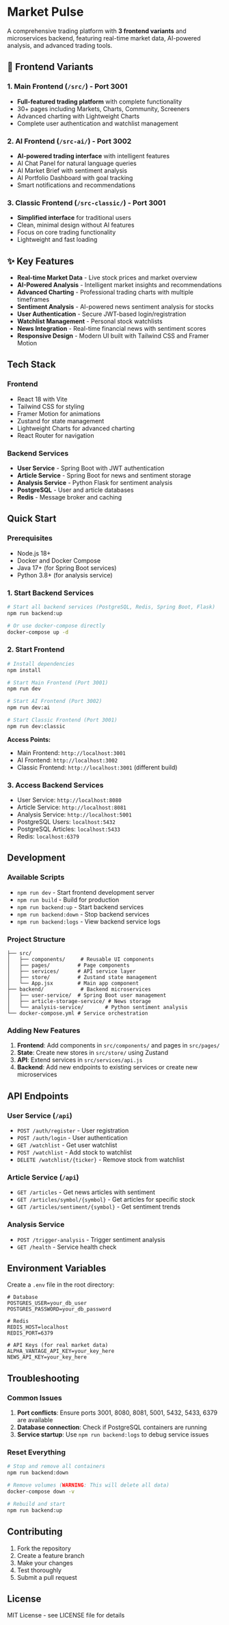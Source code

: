 # Market Pulse

A comprehensive trading platform with **3 frontend variants** and microservices backend, featuring real-time market data, AI-powered analysis, and advanced trading tools.

## 🚀 Frontend Variants

### 1. **Main Frontend** (`/src/`) - Port 3001
- **Full-featured trading platform** with complete functionality
- 30+ pages including Markets, Charts, Community, Screeners
- Advanced charting with Lightweight Charts
- Complete user authentication and watchlist management

### 2. **AI Frontend** (`/src-ai/`) - Port 3002  
- **AI-powered trading interface** with intelligent features
- AI Chat Panel for natural language queries
- AI Market Brief with sentiment analysis
- AI Portfolio Dashboard with goal tracking
- Smart notifications and recommendations

### 3. **Classic Frontend** (`/src-classic/`) - Port 3001
- **Simplified interface** for traditional users
- Clean, minimal design without AI features
- Focus on core trading functionality
- Lightweight and fast loading

## ✨ Key Features

- **Real-time Market Data** - Live stock prices and market overview
- **AI-Powered Analysis** - Intelligent market insights and recommendations  
- **Advanced Charting** - Professional trading charts with multiple timeframes
- **Sentiment Analysis** - AI-powered news sentiment analysis for stocks
- **User Authentication** - Secure JWT-based login/registration
- **Watchlist Management** - Personal stock watchlists
- **News Integration** - Real-time financial news with sentiment scores
- **Responsive Design** - Modern UI built with Tailwind CSS and Framer Motion

## Tech Stack

### Frontend
- React 18 with Vite
- Tailwind CSS for styling
- Framer Motion for animations
- Zustand for state management
- Lightweight Charts for advanced charting
- React Router for navigation

### Backend Services
- **User Service** - Spring Boot with JWT authentication
- **Article Service** - Spring Boot for news and sentiment storage
- **Analysis Service** - Python Flask for sentiment analysis
- **PostgreSQL** - User and article databases
- **Redis** - Message broker and caching

## Quick Start

### Prerequisites
- Node.js 18+
- Docker and Docker Compose
- Java 17+ (for Spring Boot services)
- Python 3.8+ (for analysis service)

### 1. Start Backend Services
```bash
# Start all backend services (PostgreSQL, Redis, Spring Boot, Flask)
npm run backend:up

# Or use docker-compose directly
docker-compose up -d
```

### 2. Start Frontend
```bash
# Install dependencies
npm install

# Start Main Frontend (Port 3001)
npm run dev

# Start AI Frontend (Port 3002) 
npm run dev:ai

# Start Classic Frontend (Port 3001)
npm run dev:classic
```

**Access Points:**
- Main Frontend: `http://localhost:3001`
- AI Frontend: `http://localhost:3002`  
- Classic Frontend: `http://localhost:3001` (different build)

### 3. Access Backend Services
- User Service: `http://localhost:8080`
- Article Service: `http://localhost:8081`
- Analysis Service: `http://localhost:5001`
- PostgreSQL Users: `localhost:5432`
- PostgreSQL Articles: `localhost:5433`
- Redis: `localhost:6379`

## Development

### Available Scripts
- `npm run dev` - Start frontend development server
- `npm run build` - Build for production
- `npm run backend:up` - Start backend services
- `npm run backend:down` - Stop backend services
- `npm run backend:logs` - View backend service logs

### Project Structure
```
├── src/
│   ├── components/     # Reusable UI components
│   ├── pages/         # Page components
│   ├── services/      # API service layer
│   ├── store/         # Zustand state management
│   └── App.jsx        # Main app component
├── backend/            # Backend microservices
│   ├── user-service/  # Spring Boot user management
│   ├── article-storage-service/ # News storage
│   └── analysis-service/       # Python sentiment analysis
└── docker-compose.yml # Service orchestration
```

### Adding New Features
1. **Frontend**: Add components in `src/components/` and pages in `src/pages/`
2. **State**: Create new stores in `src/store/` using Zustand
3. **API**: Extend services in `src/services/api.js`
4. **Backend**: Add new endpoints to existing services or create new microservices

## API Endpoints

### User Service (`/api`)
- `POST /auth/register` - User registration
- `POST /auth/login` - User authentication
- `GET /watchlist` - Get user watchlist
- `POST /watchlist` - Add stock to watchlist
- `DELETE /watchlist/{ticker}` - Remove stock from watchlist

### Article Service (`/api`)
- `GET /articles` - Get news articles with sentiment
- `GET /articles/symbol/{symbol}` - Get articles for specific stock
- `GET /articles/sentiment/{symbol}` - Get sentiment trends

### Analysis Service
- `POST /trigger-analysis` - Trigger sentiment analysis
- `GET /health` - Service health check

## Environment Variables

Create a `.env` file in the root directory:

```env
# Database
POSTGRES_USER=your_db_user
POSTGRES_PASSWORD=your_db_password

# Redis
REDIS_HOST=localhost
REDIS_PORT=6379

# API Keys (for real market data)
ALPHA_VANTAGE_API_KEY=your_key_here
NEWS_API_KEY=your_key_here
```

## Troubleshooting

### Common Issues
1. **Port conflicts**: Ensure ports 3001, 8080, 8081, 5001, 5432, 5433, 6379 are available
2. **Database connection**: Check if PostgreSQL containers are running
3. **Service startup**: Use `npm run backend:logs` to debug service issues

### Reset Everything
```bash
# Stop and remove all containers
npm run backend:down

# Remove volumes (WARNING: This will delete all data)
docker-compose down -v

# Rebuild and start
npm run backend:up
```

## Contributing

1. Fork the repository
2. Create a feature branch
3. Make your changes
4. Test thoroughly
5. Submit a pull request

## License

MIT License - see LICENSE file for details
